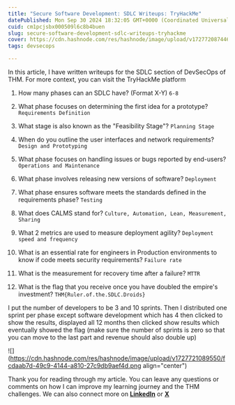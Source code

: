 ```yaml
---
title: "Secure Software Development: SDLC Writeups: TryHackMe"
datePublished: Mon Sep 30 2024 18:32:05 GMT+0000 (Coordinated Universal Time)
cuid: cm1pcjsbx000509l6c8b4buen
slug: secure-software-development-sdlc-writeups-tryhackme
cover: https://cdn.hashnode.com/res/hashnode/image/upload/v1727720874469/ae2b8b76-ad85-49bc-896b-328b3c5b8023.png
tags: devsecops

---
```


In this article, I have written writeups for the SDLC section of DevSecOps of THM. For more context, you can visit the TryHackMe platform

1. How many phases can an SDLC have? (Format X-Y) `6-8`
    
2. What phase focuses on determining the first idea for a prototype? `Requirements Definition`
    
3. What stage is also known as the "Feasibility Stage"? `Planning Stage`
    
4. When do you outline the user interfaces and network requirements? `Design and Prototyping`
    
5. What phase focuses on handling issues or bugs reported by end-users? `Operations and Maintenance`
    
6. What phase involves releasing new versions of software? `Deployment`
    
7. What phase ensures software meets the standards defined in the requirements phase? `Testing`
    
8. What does CALMS stand for? `Culture, Automation, Lean, Measurement, Sharing`
    
9. What 2 metrics are used to measure deployment agility? `Deployment speed and frequency`
    
10. What is an essential rate for engineers in Production environments to know if code meets security requirements? `Failure rate`
    
11. What is the measurement for recovery time after a failure? `MTTR`
    
12. What is the flag that you receive once you have doubled the empire's investment? `THM{Ruler.of.the.SDLC.Droids}`
    

I put the number of developers to be 3 and 10 sprints. Then I distributed one sprint per phase except software development which has 4 then clicked to show the results, displayed all 12 months then clicked show results which eventually showed the flag (make sure the number of sprints is zero so that you can move to the last part and revenue should also double up)

![](https://cdn.hashnode.com/res/hashnode/image/upload/v1727721089550/fcdaab7d-49c9-4144-a810-27c9db9aef4d.png align="center")

Thank you for reading through my article. You can leave any questions or comments on how I can improve my learning journey and the THM challenges. We can also connect more on [**LinkedIn**](https://www.linkedin.com/in/sharon-jebitok) or [**X**](https://x.com/SharonJebitok)